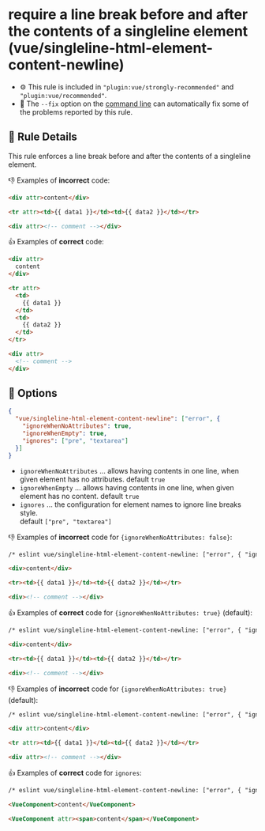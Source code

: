 # require a line break before and after the contents of a singleline element (vue/singleline-html-element-content-newline)

- :gear: This rule is included in `"plugin:vue/strongly-recommended"` and `"plugin:vue/recommended"`.
- :wrench: The `--fix` option on the [command line](https://eslint.org/docs/user-guide/command-line-interface#fixing-problems) can automatically fix some of the problems reported by this rule.

## :book: Rule Details

This rule enforces a line break before and after the contents of a singleline element.


:-1: Examples of **incorrect** code:

```html
<div attr>content</div>

<tr attr><td>{{ data1 }}</td><td>{{ data2 }}</td></tr>

<div attr><!-- comment --></div>
```

:+1: Examples of **correct** code:

```html
<div attr>
  content
</div>

<tr attr>
  <td>
    {{ data1 }}
  </td>
  <td>
    {{ data2 }}
  </td>
</tr>

<div attr>
  <!-- comment -->
</div>
```

## :wrench: Options

```json
{
  "vue/singleline-html-element-content-newline": ["error", {
    "ignoreWhenNoAttributes": true,
    "ignoreWhenEmpty": true,
    "ignores": ["pre", "textarea"]
  }]
}
```

- `ignoreWhenNoAttributes` ... allows having contents in one line, when given element has no attributes.
    default `true`
- `ignoreWhenEmpty` ... allows having contents in one line, when given element has no content.
    default `true`
- `ignores` ... the configuration for element names to ignore line breaks style.  
    default `["pre", "textarea"]`

:-1: Examples of **incorrect** code for `{ignoreWhenNoAttributes: false}`:

```html
/* eslint vue/singleline-html-element-content-newline: ["error", { "ignoreWhenNoAttributes": false}] */

<div>content</div>

<tr><td>{{ data1 }}</td><td>{{ data2 }}</td></tr>

<div><!-- comment --></div>
```

:+1: Examples of **correct** code for `{ignoreWhenNoAttributes: true}` (default):

```html
/* eslint vue/singleline-html-element-content-newline: ["error", { "ignoreWhenNoAttributes": true}] */

<div>content</div>

<tr><td>{{ data1 }}</td><td>{{ data2 }}</td></tr>

<div><!-- comment --></div>
```

:-1: Examples of **incorrect** code for `{ignoreWhenNoAttributes: true}` (default):

```html
/* eslint vue/singleline-html-element-content-newline: ["error", { "ignoreWhenNoAttributes": true}] */

<div attr>content</div>

<tr attr><td>{{ data1 }}</td><td>{{ data2 }}</td></tr>

<div attr><!-- comment --></div>
```

:+1: Examples of **correct** code for `ignores`:

```html
/* eslint vue/singleline-html-element-content-newline: ["error", { "ignores": ["VueComponent", "pre", "textarea"]}] */

<VueComponent>content</VueComponent>

<VueComponent attr><span>content</span></VueComponent>
```
